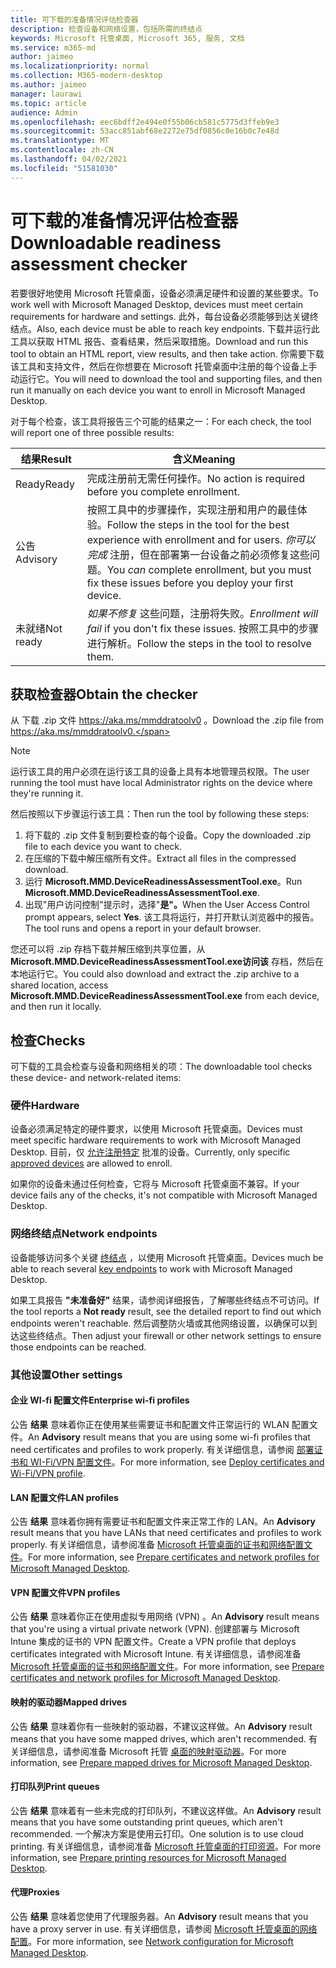```yaml
---
title: 可下载的准备情况评估检查器
description: 检查设备和网络设置，包括所需的终结点
keywords: Microsoft 托管桌面, Microsoft 365, 服务, 文档
ms.service: m365-md
author: jaimeo
ms.localizationpriority: normal
ms.collection: M365-modern-desktop
ms.author: jaimeo
manager: laurawi
ms.topic: article
audience: Admin
ms.openlocfilehash: eec6bdff2e494e0f55b06cb581c5775d3ffeb9e3
ms.sourcegitcommit: 53acc851abf68e2272e75df0856c0e16b0c7e48d
ms.translationtype: MT
ms.contentlocale: zh-CN
ms.lasthandoff: 04/02/2021
ms.locfileid: "51581030"
---
```

# <a name="downloadable-readiness-assessment-checker"></a><span data-ttu-id="7f323-104">可下载的准备情况评估检查器</span><span class="sxs-lookup"><span data-stu-id="7f323-104">Downloadable readiness assessment checker</span></span>

<span data-ttu-id="7f323-105">若要很好地使用 Microsoft 托管桌面，设备必须满足硬件和设置的某些要求。</span><span class="sxs-lookup"><span data-stu-id="7f323-105">To work well with Microsoft Managed Desktop, devices must meet certain requirements for hardware and settings.</span></span> <span data-ttu-id="7f323-106">此外，每台设备必须能够到达关键终结点。</span><span class="sxs-lookup"><span data-stu-id="7f323-106">Also, each device must be able to reach key endpoints.</span></span> <span data-ttu-id="7f323-107">下载并运行此工具以获取 HTML 报告、查看结果，然后采取措施。</span><span class="sxs-lookup"><span data-stu-id="7f323-107">Download and run this tool to obtain an HTML report, view results, and then take action.</span></span> <span data-ttu-id="7f323-108">你需要下载该工具和支持文件，然后在你想要在 Microsoft 托管桌面中注册的每个设备上手动运行它。</span><span class="sxs-lookup"><span data-stu-id="7f323-108">You will need to download the tool and supporting files, and then run it manually on each device you want to enroll in Microsoft Managed Desktop.</span></span>

<span data-ttu-id="7f323-109">对于每个检查，该工具将报告三个可能的结果之一：</span><span class="sxs-lookup"><span data-stu-id="7f323-109">For each check, the tool will report one of three possible results:</span></span>


|<span data-ttu-id="7f323-110">结果</span><span class="sxs-lookup"><span data-stu-id="7f323-110">Result</span></span>  |<span data-ttu-id="7f323-111">含义</span><span class="sxs-lookup"><span data-stu-id="7f323-111">Meaning</span></span>  |
|---------|---------|
|<span data-ttu-id="7f323-112">Ready</span><span class="sxs-lookup"><span data-stu-id="7f323-112">Ready</span></span>     | <span data-ttu-id="7f323-113">完成注册前无需任何操作。</span><span class="sxs-lookup"><span data-stu-id="7f323-113">No action is required before you complete enrollment.</span></span>        |
|<span data-ttu-id="7f323-114">公告</span><span class="sxs-lookup"><span data-stu-id="7f323-114">Advisory</span></span>    | <span data-ttu-id="7f323-115">按照工具中的步骤操作，实现注册和用户的最佳体验。</span><span class="sxs-lookup"><span data-stu-id="7f323-115">Follow the steps in the tool for the best experience with enrollment and for users.</span></span> <span data-ttu-id="7f323-116">*你可以完成* 注册，但在部署第一台设备之前必须修复这些问题。</span><span class="sxs-lookup"><span data-stu-id="7f323-116">You *can* complete enrollment, but you must fix these issues before you deploy your first device.</span></span>        |
|<span data-ttu-id="7f323-117">未就绪</span><span class="sxs-lookup"><span data-stu-id="7f323-117">Not ready</span></span> | <span data-ttu-id="7f323-118">*如果不修复* 这些问题，注册将失败。</span><span class="sxs-lookup"><span data-stu-id="7f323-118">*Enrollment will fail* if you don't fix these issues.</span></span> <span data-ttu-id="7f323-119">按照工具中的步骤进行解析。</span><span class="sxs-lookup"><span data-stu-id="7f323-119">Follow the steps in the tool to resolve them.</span></span>        |

## <a name="obtain-the-checker"></a><span data-ttu-id="7f323-120">获取检查器</span><span class="sxs-lookup"><span data-stu-id="7f323-120">Obtain the checker</span></span>

<span data-ttu-id="7f323-121">从 下载 .zip 文件 https://aka.ms/mmddratoolv0 。</span><span class="sxs-lookup"><span data-stu-id="7f323-121">Download the .zip file from https://aka.ms/mmddratoolv0.</span></span>

> [!NOTE]
> <span data-ttu-id="7f323-122">运行该工具的用户必须在运行该工具的设备上具有本地管理员权限。</span><span class="sxs-lookup"><span data-stu-id="7f323-122">The user running the tool must have local Administrator rights on the device where they're running it.</span></span>

 <span data-ttu-id="7f323-123">然后按照以下步骤运行该工具：</span><span class="sxs-lookup"><span data-stu-id="7f323-123">Then run the tool by following these steps:</span></span>

1. <span data-ttu-id="7f323-124">将下载的 .zip 文件复制到要检查的每个设备。</span><span class="sxs-lookup"><span data-stu-id="7f323-124">Copy the downloaded .zip file to each device you want to check.</span></span>
2. <span data-ttu-id="7f323-125">在压缩的下载中解压缩所有文件。</span><span class="sxs-lookup"><span data-stu-id="7f323-125">Extract all files in the compressed download.</span></span>
3. <span data-ttu-id="7f323-126">运行 **Microsoft.MMD.DeviceReadinessAssessmentTool.exe**。</span><span class="sxs-lookup"><span data-stu-id="7f323-126">Run **Microsoft.MMD.DeviceReadinessAssessmentTool.exe**.</span></span>
4. <span data-ttu-id="7f323-127">出现"用户访问控制"提示时，选择"**是"。**</span><span class="sxs-lookup"><span data-stu-id="7f323-127">When the User Access Control prompt appears, select **Yes**.</span></span> <span data-ttu-id="7f323-128">该工具将运行，并打开默认浏览器中的报告。</span><span class="sxs-lookup"><span data-stu-id="7f323-128">The tool runs and opens a report in your default browser.</span></span>

<span data-ttu-id="7f323-129">您还可以将 .zip 存档下载并解压缩到共享位置，从 **Microsoft.MMD.DeviceReadinessAssessmentTool.exe访问该** 存档，然后在本地运行它。</span><span class="sxs-lookup"><span data-stu-id="7f323-129">You could also download and extract the .zip archive to a shared location, access **Microsoft.MMD.DeviceReadinessAssessmentTool.exe** from each device, and then run it locally.</span></span>


## <a name="checks"></a><span data-ttu-id="7f323-130">检查</span><span class="sxs-lookup"><span data-stu-id="7f323-130">Checks</span></span>

<span data-ttu-id="7f323-131">可下载的工具会检查与设备和网络相关的项：</span><span class="sxs-lookup"><span data-stu-id="7f323-131">The downloadable tool checks these device- and network-related items:</span></span>

### <a name="hardware"></a><span data-ttu-id="7f323-132">硬件</span><span class="sxs-lookup"><span data-stu-id="7f323-132">Hardware</span></span>

<span data-ttu-id="7f323-133">设备必须满足特定的硬件要求，以使用 Microsoft 托管桌面。</span><span class="sxs-lookup"><span data-stu-id="7f323-133">Devices must meet specific hardware requirements to work with Microsoft Managed Desktop.</span></span> <span data-ttu-id="7f323-134">目前，仅 [允许注册特定](../service-description/device-list.md) 批准的设备。</span><span class="sxs-lookup"><span data-stu-id="7f323-134">Currently, only specific [approved devices](../service-description/device-list.md) are allowed to enroll.</span></span> 

<span data-ttu-id="7f323-135">如果你的设备未通过任何检查，它将与 Microsoft 托管桌面不兼容。</span><span class="sxs-lookup"><span data-stu-id="7f323-135">If your device fails any of the checks, it's not compatible with Microsoft Managed Desktop.</span></span>

### <a name="network-endpoints"></a><span data-ttu-id="7f323-136">网络终结点</span><span class="sxs-lookup"><span data-stu-id="7f323-136">Network endpoints</span></span>

<span data-ttu-id="7f323-137">设备能够访问多个关键 [终结点](network.md) ，以使用 Microsoft 托管桌面。</span><span class="sxs-lookup"><span data-stu-id="7f323-137">Devices much be able to reach several [key endpoints](network.md) to work with Microsoft Managed Desktop.</span></span>

<span data-ttu-id="7f323-138">如果工具报告 **"未准备好"** 结果，请参阅详细报告，了解哪些终结点不可访问。</span><span class="sxs-lookup"><span data-stu-id="7f323-138">If the tool reports a **Not ready** result, see the detailed report to find out which endpoints weren't reachable.</span></span> <span data-ttu-id="7f323-139">然后调整防火墙或其他网络设置，以确保可以到达这些终结点。</span><span class="sxs-lookup"><span data-stu-id="7f323-139">Then adjust your firewall or other network settings to ensure those endpoints can be reached.</span></span>

### <a name="other-settings"></a><span data-ttu-id="7f323-140">其他设置</span><span class="sxs-lookup"><span data-stu-id="7f323-140">Other settings</span></span>

#### <a name="enterprise-wi-fi-profiles"></a><span data-ttu-id="7f323-141">企业 WI-fi 配置文件</span><span class="sxs-lookup"><span data-stu-id="7f323-141">Enterprise wi-fi profiles</span></span>

<span data-ttu-id="7f323-142">公告 **结果** 意味着你正在使用某些需要证书和配置文件正常运行的 WLAN 配置文件。</span><span class="sxs-lookup"><span data-stu-id="7f323-142">An **Advisory** result means that you are using some wi-fi profiles that need certificates and profiles to work properly.</span></span> <span data-ttu-id="7f323-143">有关详细信息，请参阅 [部署证书和 WI-Fi/VPN 配置文件](certs-wifi-lan.md#deploy-certificates-and-wi-fivpn-profile)。</span><span class="sxs-lookup"><span data-stu-id="7f323-143">For more information, see [Deploy certificates and Wi-Fi/VPN profile](certs-wifi-lan.md#deploy-certificates-and-wi-fivpn-profile).</span></span>

#### <a name="lan-profiles"></a><span data-ttu-id="7f323-144">LAN 配置文件</span><span class="sxs-lookup"><span data-stu-id="7f323-144">LAN profiles</span></span>

<span data-ttu-id="7f323-145">公告 **结果** 意味着你拥有需要证书和配置文件来正常工作的 LAN。</span><span class="sxs-lookup"><span data-stu-id="7f323-145">An **Advisory** result means that you have LANs that need certificates and profiles to work properly.</span></span> <span data-ttu-id="7f323-146">有关详细信息，请参阅准备 [Microsoft 托管桌面的证书和网络配置文件](certs-wifi-lan.md)。</span><span class="sxs-lookup"><span data-stu-id="7f323-146">For more information, see [Prepare certificates and network profiles for Microsoft Managed Desktop](certs-wifi-lan.md).</span></span>

#### <a name="vpn-profiles"></a><span data-ttu-id="7f323-147">VPN 配置文件</span><span class="sxs-lookup"><span data-stu-id="7f323-147">VPN profiles</span></span>

<span data-ttu-id="7f323-148">公告 **结果** 意味着你正在使用虚拟专用网络 (VPN) 。</span><span class="sxs-lookup"><span data-stu-id="7f323-148">An **Advisory** result means that you're using a virtual private network (VPN).</span></span> <span data-ttu-id="7f323-149">创建部署与 Microsoft Intune 集成的证书的 VPN 配置文件。</span><span class="sxs-lookup"><span data-stu-id="7f323-149">Create a VPN profile that deploys certificates integrated with Microsoft Intune.</span></span> <span data-ttu-id="7f323-150">有关详细信息，请参阅准备 [Microsoft 托管桌面的证书和网络配置文件](certs-wifi-lan.md)。</span><span class="sxs-lookup"><span data-stu-id="7f323-150">For more information, see [Prepare certificates and network profiles for Microsoft Managed Desktop](certs-wifi-lan.md).</span></span>

#### <a name="mapped-drives"></a><span data-ttu-id="7f323-151">映射的驱动器</span><span class="sxs-lookup"><span data-stu-id="7f323-151">Mapped drives</span></span>

<span data-ttu-id="7f323-152">公告 **结果** 意味着你有一些映射的驱动器，不建议这样做。</span><span class="sxs-lookup"><span data-stu-id="7f323-152">An **Advisory** result means that you have some mapped drives, which aren't recommended.</span></span> <span data-ttu-id="7f323-153">有关详细信息，请参阅准备 Microsoft 托管 [桌面的映射驱动器](mapped-drives.md)。</span><span class="sxs-lookup"><span data-stu-id="7f323-153">For more information, see [Prepare mapped drives for Microsoft Managed Desktop](mapped-drives.md).</span></span>

#### <a name="print-queues"></a><span data-ttu-id="7f323-154">打印队列</span><span class="sxs-lookup"><span data-stu-id="7f323-154">Print queues</span></span>

<span data-ttu-id="7f323-155">公告 **结果** 意味着有一些未完成的打印队列，不建议这样做。</span><span class="sxs-lookup"><span data-stu-id="7f323-155">An **Advisory** result means that you have some outstanding print queues, which aren't recommended.</span></span> <span data-ttu-id="7f323-156">一个解决方案是使用云打印。</span><span class="sxs-lookup"><span data-stu-id="7f323-156">One solution is to use cloud printing.</span></span> <span data-ttu-id="7f323-157">有关详细信息，请参阅准备 [Microsoft 托管桌面的打印资源](printing.md)。</span><span class="sxs-lookup"><span data-stu-id="7f323-157">For more information, see [Prepare printing resources for Microsoft Managed Desktop](printing.md).</span></span>

#### <a name="proxies"></a><span data-ttu-id="7f323-158">代理</span><span class="sxs-lookup"><span data-stu-id="7f323-158">Proxies</span></span>

<span data-ttu-id="7f323-159">公告 **结果** 意味着您使用了代理服务器。</span><span class="sxs-lookup"><span data-stu-id="7f323-159">An **Advisory** result means that you have a proxy server in use.</span></span> <span data-ttu-id="7f323-160">有关详细信息，请参阅 [Microsoft 托管桌面的网络配置](network.md)。</span><span class="sxs-lookup"><span data-stu-id="7f323-160">For more information, see [Network configuration for Microsoft Managed Desktop](network.md).</span></span>


